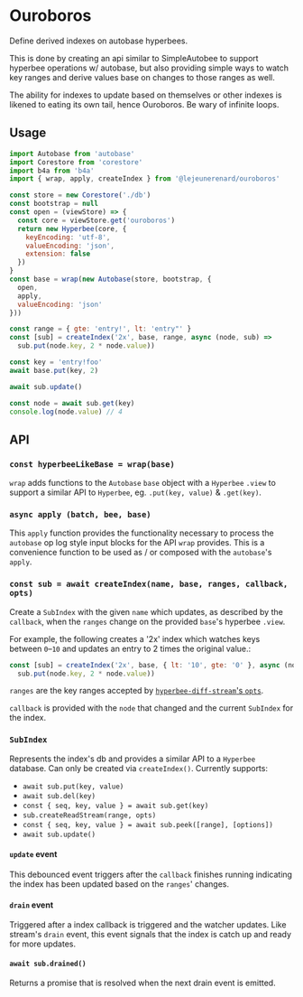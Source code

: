 # Ouroboros

Define derived indexes on autobase hyperbees.

This is done by creating an api similar to SimpleAutobee to support hyperbee
operations w/ autobase, but also providing simple ways to watch key ranges and
derive values base on changes to those ranges as well.

The ability for indexes to update based on themselves or other indexes is
likened to eating its own tail, hence Ouroboros. Be wary of infinite loops.

## Usage

```js
import Autobase from 'autobase'
import Corestore from 'corestore'
import b4a from 'b4a'
import { wrap, apply, createIndex } from '@lejeunerenard/ouroboros'

const store = new Corestore('./db')
const bootstrap = null
const open = (viewStore) => {
  const core = viewStore.get('ouroboros')
  return new Hyperbee(core, {
    keyEncoding: 'utf-8',
    valueEncoding: 'json',
    extension: false
  })
}
const base = wrap(new Autobase(store, bootstrap, {
  open,
  apply,
  valueEncoding: 'json'
}))

const range = { gte: 'entry!', lt: 'entry"' }
const [sub] = createIndex('2x', base, range, async (node, sub) =>
  sub.put(node.key, 2 * node.value))

const key = 'entry!foo'
await base.put(key, 2)

await sub.update()

const node = await sub.get(key)
console.log(node.value) // 4
```

## API

### `const hyperbeeLikeBase = wrap(base)`

`wrap` adds functions to the `Autobase` `base` object with a `Hyperbee`
`.view` to support a similar API to `Hyperbee`, eg. `.put(key, value)` &
`.get(key)`.

### `async apply (batch, bee, base)`

This `apply` function provides the functionality necessary to process the
`autobase` op log style input blocks for the API `wrap` provides. This is a
convenience function to be used as / or composed with the `autobase`'s `apply`.

### `const sub = await createIndex(name, base, ranges, callback, opts)`

Create a `SubIndex` with the given `name` which updates, as described by the
`callback`, when the `ranges` change on the provided `base`'s hyperbee `.view`.

For example, the following creates a '2x' index which watches keys between
`0`–`10` and updates an entry to 2 times the original value.:

```js
const [sub] = createIndex('2x', base, { lt: '10', gte: '0' }, async (node, sub) =>
  sub.put(node.key, 2 * node.value))
```

`ranges` are the key ranges accepted by [`hyperbee-diff-stream`'s
`opts`](https://github.com/holepunchto/hyperbee-diff-stream?tab=readme-ov-file#const-diffstream--new-beediffstreamleftsnapshot-rightsnapshot-options).

`callback` is provided with the `node` that changed and the current `SubIndex`
for the index.

### `SubIndex`

Represents the index's db and provides a similar API to a `Hyperbee` database.
Can only be created via `createIndex()`. Currently supports:

- `await sub.put(key, value)`
- `await sub.del(key)`
- `const { seq, key, value } = await sub.get(key)`
- `sub.createReadStream(range, opts)`
- `const { seq, key, value } = await sub.peek([range], [options])`
- `await sub.update()`

#### `update` event

This debounced event triggers after the `callback` finishes running indicating
the index has been updated based on the `ranges`' changes.

#### `drain` event

Triggered after a index callback is triggered and the watcher updates. Like
stream's `drain` event, this event signals that the index is catch up and ready
for more updates.

#### `await sub.drained()`

Returns a promise that is resolved when the next drain event is emitted.
